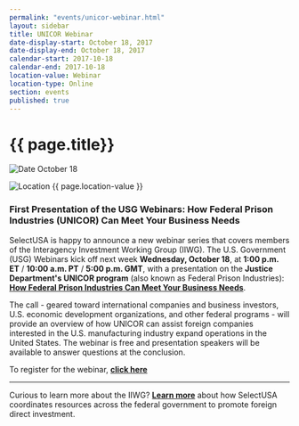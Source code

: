 ```yaml
---
permalink: "events/unicor-webinar.html"
layout: sidebar
title: UNICOR Webinar
date-display-start: October 18, 2017
date-display-end: October 18, 2017
calendar-start: 2017-10-18
calendar-end: 2017-10-18
location-value: Webinar
location-type: Online
section: events
published: true
---
```


# {{ page.title}}

![Date](https://google.github.io/material-design-icons/action/svg/design/ic_event_24px.svg "Date") October 18

![Location](http://google.github.io/material-design-icons/social/svg/design/ic_location_city_24px.svg "Location") {{ page.location-value }}

### First Presentation of the USG Webinars: How Federal Prison Industries (UNICOR) Can Meet Your Business Needs

SelectUSA is happy to announce a new webinar series that covers members of the Interagency Investment Working Group (IIWG). The U.S. Government (USG) Webinars kick off next week **Wednesday, October 18**, at **1:00 p.m. ET** / **10:00 a.m. PT** / **5:00 p.m. GMT**, with a presentation on the **Justice Department's UNICOR program** (also known as Federal Prison Industries): **[How Federal Prison Industries Can Meet Your Business Needs](https://emenuapps.ita.doc.gov/ePublic/event/editWebReg.do?SmartCode=8QA1)**.

The call - geared toward international companies and business investors, U.S. economic development organizations, and other federal programs - will provide an overview of how UNICOR can assist foreign companies interested in the U.S. manufacturing industry expand operations in the United States. The webinar is free and presentation speakers will be available to answer questions at the conclusion.

To register for the webinar, **[click here](https://emenuapps.ita.doc.gov/ePublic/event/editWebReg.do?SmartCode=8QA1)**

---

Curious to learn more about the IIWG? **[Learn more](https://www.selectusa.gov/iiwg)** about how SelectUSA coordinates resources across the federal government to promote foreign direct investment.
